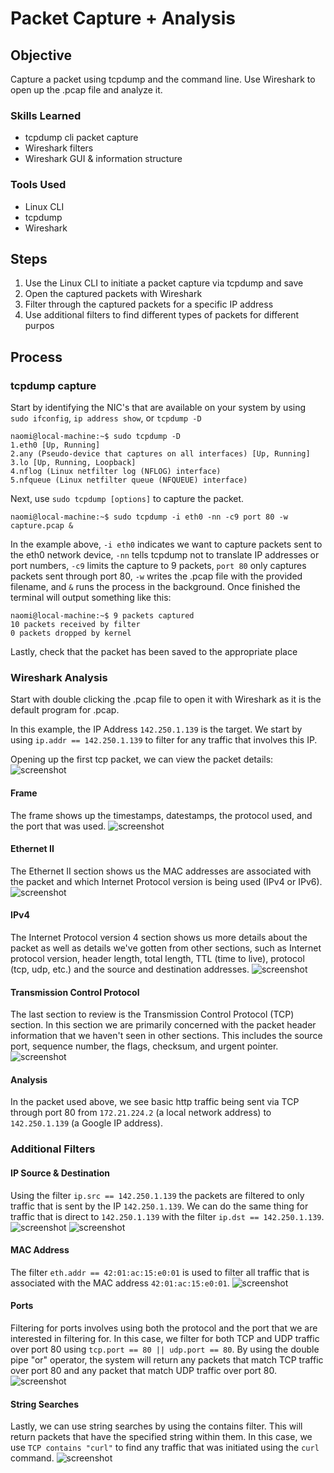 # Packet Capture + Analysis

## Objective

Capture a packet using tcpdump and the command line. Use Wireshark to open up the .pcap file and analyze it. 

### Skills Learned

* tcpdump cli packet capture
* Wireshark filters
* Wireshark GUI & information structure

### Tools Used

 * Linux CLI
 * tcpdump
 * Wireshark

## Steps

1. Use the Linux CLI to initiate a packet capture via tcpdump and save
2. Open the captured packets with Wireshark
3. Filter through the captured packets for a specific IP address
4. Use additional filters to find different types of packets for different purpos

## Process

### tcpdump capture

Start by identifying the NIC's that are available on your system by using `sudo ifconfig`, `ip address show`, or `tcpdump -D`

```
naomi@local-machine:~$ sudo tcpdump -D
1.eth0 [Up, Running]
2.any (Pseudo-device that captures on all interfaces) [Up, Running]
3.lo [Up, Running, Loopback]
4.nflog (Linux netfilter log (NFLOG) interface)
5.nfqueue (Linux netfilter queue (NFQUEUE) interface)
```

Next, use `sudo tcpdump [options]` to capture the packet.
```
naomi@local-machine:~$ sudo tcpdump -i eth0 -nn -c9 port 80 -w capture.pcap &
```
In the example above, `-i eth0` indicates we want to capture packets sent to the eth0 network device, `-nn` tells tcpdump not to translate IP addresses or port numbers, `-c9` limits the capture to 9 packets, `port 80` only captures packets sent through port 80, `-w` writes the .pcap file with the provided filename, and `&` runs the process in the background. Once finished the terminal will output something like this: 
```
naomi@local-machine:~$ 9 packets captured
10 packets received by filter
0 packets dropped by kernel
```

Lastly, check that the packet has been saved to the appropriate place 
### Wireshark Analysis
Start with double clicking the .pcap file to open it with Wireshark as it is the default program for .pcap. 

In this example, the IP Address `142.250.1.139` is the target. We start by using `ip.addr == 142.250.1.139` to filter for any traffic that involves this IP.

Opening up the first tcp packet, we can view the packet details:
![screenshot](https://github.com/naomi-kerr/Packet-Capture-and-Analysis/blob/main/Packet%20Analysis%2001.png?raw=true) 
#### Frame
The frame shows up the timestamps, datestamps, the protocol used, and the port that was used. 
![screenshot](https://github.com/naomi-kerr/Packet-Capture-and-Analysis/blob/main/Packet%20Analysis%2002.png?raw=true)
#### Ethernet II
The Ethernet II section shows us the MAC addresses are associated with the packet and which Internet Protocol version is being used (IPv4 or IPv6).   
![screenshot](https://github.com/naomi-kerr/Packet-Capture-and-Analysis/blob/main/Packet%20Analysis%2003.png?raw=true)

#### IPv4 
The Internet Protocol version 4 section shows us more details about the packet as well as details we've gotten from other sections, such as Internet protocol version, header length, total length, TTL (time to live), protocol (tcp, udp, etc.) and the source and destination addresses. 
![screenshot](https://github.com/naomi-kerr/Packet-Capture-and-Analysis/blob/main/Packet%20Analysis%2004.png?raw=true)

#### Transmission Control Protocol
The last section to review is the Transmission Control Protocol (TCP) section. In this section we are primarily concerned with the packet header information that we haven't seen in other sections. This includes the source port, sequence number, the flags, checksum, and urgent pointer. 
![screenshot](https://github.com/naomi-kerr/Packet-Capture-and-Analysis/blob/main/Packet%20Analysis%2005.png?raw=true)

#### Analysis
In the packet used above, we see basic http traffic being sent via TCP through port 80 from `172.21.224.2` (a local network address) to `142.250.1.139` (a Google IP address).  

### Additional Filters

#### IP Source & Destination
Using the filter `ip.src == 142.250.1.139` the packets are filtered to only traffic that is sent by the IP `142.250.1.139`. We can do the same thing for traffic that is direct to `142.250.1.139` with the filter `ip.dst == 142.250.1.139`. 
![screenshot](https://github.com/naomi-kerr/Packet-Capture-and-Analysis/blob/main/Packet%20Analysis%2006.png?raw=true)
![screenshot](https://github.com/naomi-kerr/Packet-Capture-and-Analysis/blob/main/Packet%20Analysis%2007.png?raw=true)
#### MAC Address
The filter `eth.addr == 42:01:ac:15:e0:01` is used to filter all traffic that is associated with the MAC address `42:01:ac:15:e0:01`. 
![screenshot](https://github.com/naomi-kerr/Packet-Capture-and-Analysis/blob/main/Packet%20Analysis%2008.png?raw=true)
#### Ports
Filtering for ports involves using both the protocol and the port that we are interested in filtering for. In this case, we filter for both TCP and UDP traffic over port 80 using `tcp.port == 80 || udp.port == 80`. By using the double pipe "or" operator, the system will return any packets that match TCP traffic over port 80 and any packet that match UDP traffic over port 80. 
![screenshot](https://github.com/naomi-kerr/Packet-Capture-and-Analysis/blob/main/Packet%20Analysis%2009.png?raw=true)
#### String Searches
Lastly, we can use string searches by using the contains filter. This will return packets that have the specified string within them. In this case, we use `TCP contains "curl"` to find any traffic that was initiated using the `curl` command. 
![screenshot](https://github.com/naomi-kerr/Packet-Capture-and-Analysis/blob/main/Packet%20Analysis%2010.png?raw=true)